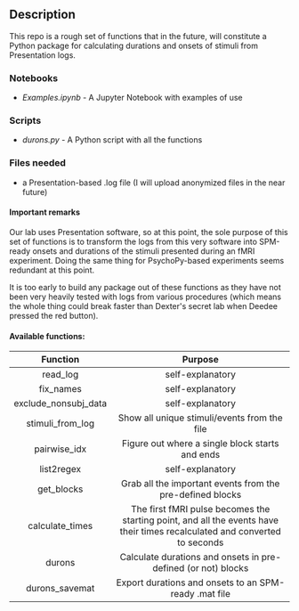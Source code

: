 ## Description
This repo is a rough set of functions that in the future, will constitute a Python package for calculating durations and onsets of stimuli from Presentation logs.

### Notebooks
* _Examples.ipynb_ - A Jupyter Notebook with examples of use

### Scripts
* _durons.py_ - A Python script with all the functions

### Files needed
* a Presentation-based .log file (I will upload anonymized files in the near future)

#### Important remarks

Our lab uses Presentation software, so at this point, the sole purpose of this set of functions is to transform the logs from this very software into SPM-ready onsets and durations of the stimuli presented during an fMRI experiment. Doing the same thing for PsychoPy-based experiments seems redundant at this point.

It is too early to build any package out of these functions as they have not been very heavily tested with logs from various procedures (which means the whole thing could break faster than Dexter's secret lab when Deedee pressed the red button).

#### Available functions:

| Function|Purpose| 
| :-------------:|:-------------:| 
| read_log| self-explanatory|
|fix_names|self-explanatory|
|exclude_nonsubj_data|self-explanatory|
|stimuli_from_log|Show all unique stimuli/events from the file|
|pairwise_idx|Figure out where a single block starts and ends|
|list2regex|self-explanatory|
|get_blocks|Grab all the important events from the pre-defined blocks|
|calculate_times|The first fMRI pulse becomes the starting point, and all the events have their times recalculated and converted to seconds|
|durons|Calculate durations and onsets in pre-defined (or not) blocks|
|durons_savemat|Export durations and onsets to an SPM-ready .mat file|
